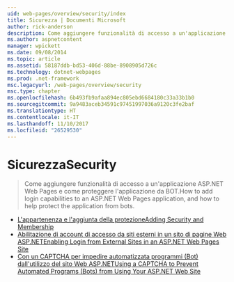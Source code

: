 ```yaml
---
uid: web-pages/overview/security/index
title: Sicurezza | Documenti Microsoft
author: rick-anderson
description: Come aggiungere funzionalità di accesso a un'applicazione ASP.NET Web Pages e come proteggere l'applicazione da BOT.
ms.author: aspnetcontent
manager: wpickett
ms.date: 09/08/2014
ms.topic: article
ms.assetid: 58187ddb-bd53-406d-88be-8908905d726c
ms.technology: dotnet-webpages
ms.prod: .net-framework
msc.legacyurl: /web-pages/overview/security
msc.type: chapter
ms.openlocfilehash: 6b493fb9afaa894ec805ebd6684180c33a33b1b0
ms.sourcegitcommit: 9a9483aceb34591c97451997036a9120c3fe2baf
ms.translationtype: HT
ms.contentlocale: it-IT
ms.lasthandoff: 11/10/2017
ms.locfileid: "26529530"
---
```

<a name="security"></a><span data-ttu-id="dea37-103">Sicurezza</span><span class="sxs-lookup"><span data-stu-id="dea37-103">Security</span></span>
====================
> <span data-ttu-id="dea37-104">Come aggiungere funzionalità di accesso a un'applicazione ASP.NET Web Pages e come proteggere l'applicazione da BOT.</span><span class="sxs-lookup"><span data-stu-id="dea37-104">How to add login capabilities to an ASP.NET Web Pages application, and how to help protect the application from bots.</span></span>


- [<span data-ttu-id="dea37-105">L'appartenenza e l'aggiunta della protezione</span><span class="sxs-lookup"><span data-stu-id="dea37-105">Adding Security and Membership</span></span>](16-adding-security-and-membership.md)
- [<span data-ttu-id="dea37-106">Abilitazione di account di accesso da siti esterni in un sito di pagine Web ASP.NET</span><span class="sxs-lookup"><span data-stu-id="dea37-106">Enabling Login from External Sites in an ASP.NET Web Pages Site</span></span>](enabling-login-from-external-sites-in-an-aspnet-web-pages-site.md)
- [<span data-ttu-id="dea37-107">Con un CAPTCHA per impedire automatizzata programmi (Bot) dall'utilizzo del sito Web ASP.NET</span><span class="sxs-lookup"><span data-stu-id="dea37-107">Using a CAPTCHA to Prevent Automated Programs (Bots) from Using Your ASP.NET Web Site</span></span>](using-a-catpcha-to-prevent-automated-programs-bots-from-using-your-aspnet-web-site.md)
